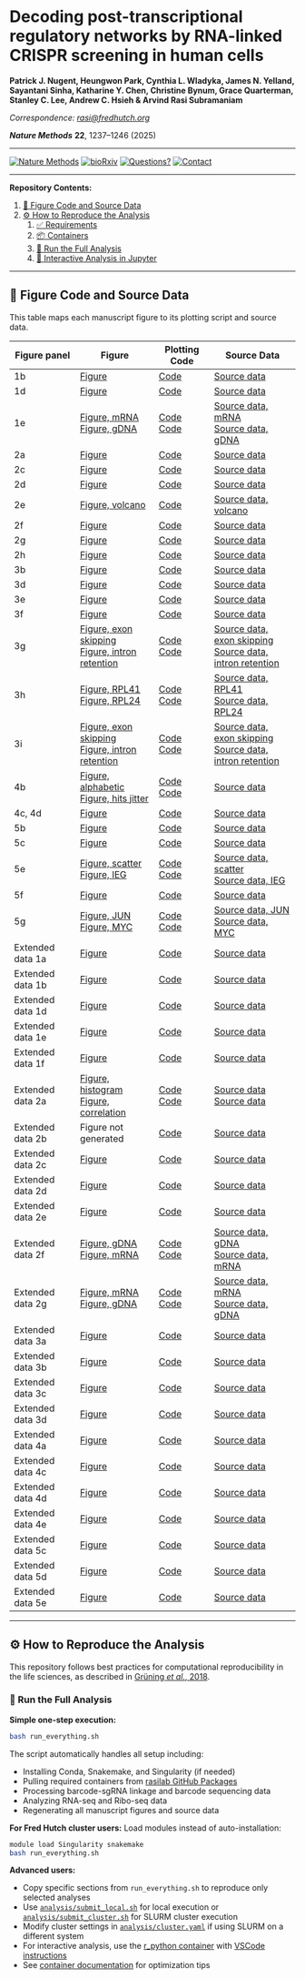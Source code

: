 # Decoding post-transcriptional regulatory networks by RNA-linked CRISPR screening in human cells

**Patrick J. Nugent, Heungwon Park, Cynthia L. Wladyka, James N. Yelland, Sayantani Sinha, Katharine Y. Chen, Christine Bynum, Grace Quarterman, Stanley C. Lee, Andrew C. Hsieh & Arvind Rasi Subramaniam**

*Correspondence: rasi@fredhutch.org*

***Nature Methods*** **22**, 1237–1246 (2025)

---

[![Nature Methods](https://img.shields.io/badge/Nature%20Methods-Published-brightgreen?style=for-the-badge&logo=nature)](https://www.nature.com/articles/s41592-025-02702-6)
[![bioRxiv](https://img.shields.io/badge/bioRxiv-Preprint-blue?style=for-the-badge&logo=biorxiv)](https://www.biorxiv.org/content/10.1101/2024.07.25.605204v1.full)
[![Questions?](https://img.shields.io/badge/Questions%3F-GitHub%20Issues-orange?style=for-the-badge&logo=github)](https://github.com/rasilab/nugent_2024/issues/new/choose)
[![Contact](https://img.shields.io/badge/Contact-Email-red?style=for-the-badge&logo=gmail)](mailto:rasi@fredhutch.org)

---

**Repository Contents:**
1. [🔬 Figure Code and Source Data](#-figure-code-and-source-data)
2. [⚙️ How to Reproduce the Analysis](#️-how-to-reproduce-the-analysis)
   1. [✅ Requirements](#-requirements)
   2. [📦 Containers](#-containers)
   3. [🚀 Run the Full Analysis](#-run-the-full-analysis)
   4. [🧪 Interactive Analysis in Jupyter](#-interactive-analysis-in-jupyter)

---

## 🔬 Figure Code and Source Data

This table maps each manuscript figure to its plotting script and source data.

| Figure panel     | Figure | Plotting Code                                                                                          | Source Data                                                                                                        |
| ---------------- | ------ | ------------------------------------------------------------------------------------------------------ | ------------------------------------------------------------------------------------------------------------------ |
| 1b               | [Figure](analysis/flow_cytometry/fig1_eyfp_reporter_sgeyfp/figures/sgyfp_sgfluc_effects_for_validation.pdf) | [Code](analysis/flow_cytometry/fig1_eyfp_reporter_sgeyfp/scripts/plot_fig1_flow.R#L83)                 | [Source data](source_data/figure_1b.csv)                                                                           |
| 1d               | [Figure](analysis/barcodeseq/rbp_barcode_screens/figures/compare_mrna_gdna_foldchange_with_time.pdf) | [Code](analysis/barcodeseq/rbp_barcode_screens/scripts/plot_grna_fitness_results.R#L142)                | [Source data](source_data/figure_1d.csv)                                                                           |
| 1e               | [Figure, mRNA](analysis/barcodeseq/rbp_barcode_screens/figures/ntc_total_mrna_foldchange_with_time.pdf) <br> [Figure, gDNA](analysis/barcodeseq/rbp_barcode_screens/figures/gdna_foldchange_with_time.pdf) | [Code](analysis/barcodeseq/rbp_barcode_screens/scripts/plot_grna_fitness_results.R#L169) <br> [Code](analysis/barcodeseq/rbp_barcode_screens/scripts/plot_grna_fitness_results.R#L196) | [Source data, mRNA](source_data/figure_1e_mrna.csv) <br> [Source data, gDNA](source_data/figure_1e_gdna.csv)                   |
| 2a               | [Figure](analysis/polysome_profiling/fig2a_polysome_relic/figures/polysome_profiles.pdf) | [Code](analysis/polysome_profiling/fig2a_polysome_relic/scripts/plot_fig2_polysomes.R#L48)             | [Source data](source_data/figure_2a.csv)                                                                           |
| 2c               | [Figure](analysis/barcodeseq/rbp_barcode_screens/figures/polysome_volcano.pdf) | [Code](analysis/barcodeseq/rbp_barcode_screens/scripts/plot_polysome_relic_data.R#L184)                 | [Source data](source_data/figure_2c.csv)                                                                           |
| 2d               | [Figure](analysis/barcodeseq/rbp_barcode_screens/figures/polysome_ribosome_groups.pdf) | [Code](analysis/barcodeseq/rbp_barcode_screens/scripts/plot_polysome_relic_data.R#L258)                 | [Source data](source_data/figure_2d.csv)                                                                           |
| 2e               | [Figure, volcano](analysis/barcodeseq/rbp_barcode_screens/figures/polysome_volcano_supernatant.pdf) | [Code](analysis/barcodeseq/rbp_barcode_screens/scripts/plot_polysome_relic_data.R#L220)                 | [Source data, volcano](source_data/figure_2e_volcano.csv) |
| 2f               | [Figure](analysis/barcodeseq/rbp_barcode_screens/figures/polysome_translation_groups_2.pdf) | [Code](analysis/barcodeseq/rbp_barcode_screens/scripts/plot_polysome_relic_data.R#L330)                 | [Source data](source_data/figure_2f.csv)                                                                           |
| 2g               | [Figure](analysis/barcodeseq/rbp_barcode_screens/figures/polysome_vs_mrna_fitness_all.pdf) | [Code](analysis/barcodeseq/rbp_barcode_screens/scripts/plot_polysome_relic_data.R#L382)                 | [Source data](source_data/figure_2g_s2g_mrna.csv)                                                                  |
| 2h               | [Figure](analysis/barcodeseq/rbp_barcode_screens/figures/elongation_vs_initiation_sgrna.pdf) | [Code](analysis/barcodeseq/rbp_barcode_screens/scripts/plot_polysome_relic_data.R#L509)                 | [Source data](source_data/figure_2h.csv)                                                                           |
| 3b               | [Figure](analysis/rnaseq/figures/globin_cvg.png) | [Code](analysis/rnaseq/scripts/make_plasmid_rna_seq_coverage_plots.R#L177)                             | [Source data](source_data/figure_3b.csv)                                                                           |
| 3d               | [Figure](analysis/barcodeseq/rbp_barcode_screens/figures/splicing_go_enrichment.pdf) | [Code](analysis/barcodeseq/rbp_barcode_screens/scripts/plot_splicing_results.R#L195)                    | [Source data](source_data/figure_3d.csv)                                                                           |
| 3e               | [Figure](analysis/barcodeseq/rbp_barcode_screens/figures/splicing_volcano.pdf) | [Code](analysis/barcodeseq/rbp_barcode_screens/scripts/plot_splicing_results.R#L114)                    | [Source data](source_data/figure_3e.csv)                                                                           |
| 3f               | [Figure](analysis/barcodeseq/rbp_barcode_screens/figures/sf3b_lfc.pdf) | [Code](analysis/barcodeseq/rbp_barcode_screens/scripts/plot_splicing_results.R#L151)                    | [Source data](source_data/figure_3f.csv)                                                                           |
| 3g               | [Figure, exon skipping](analysis/rnaseq/figures/skipped_exon_isoform_change.png) <br> [Figure, intron retention](analysis/rnaseq/figures/retained_intron_isoform_change.png) | [Code](analysis/rnaseq/scripts/analyze_exon_skipping.R#L333) <br> [Code](analysis/rnaseq/scripts/analyze_intron_coverage_genome.R#L192) | [Source data, exon skipping](source_data/figure_3g.csv) <br> [Source data, intron retention](source_data/figure_3g.csv) |
| 3h               | [Figure, RPL41](analysis/rnaseq/figures/rpl41_cvg.png) <br> [Figure, RPL24](analysis/rnaseq/figures/rpl24_cvg.png) | [Code](analysis/rnaseq/scripts/make_rna_seq_coverage_plots.R#L257) <br> [Code](analysis/rnaseq/scripts/make_rna_seq_coverage_plots.R#L266) | [Source data, RPL41](source_data/figure_3h.csv) <br> [Source data, RPL24](source_data/figure_3h.csv) |
| 3i               | [Figure, exon skipping](analysis/rnaseq/figures/rpl24_rpl41_exon_skipped_fraction.png) <br> [Figure, intron retention](analysis/rnaseq/figures/rpl24_rpl41_intron_retained_fraction.png) | [Code](analysis/rnaseq/scripts/analyze_exon_skipping.R#L239) <br> [Code](analysis/rnaseq/scripts/analyze_intron_coverage_genome.R#L114) | [Source data, exon skipping](source_data/figure_3i.csv) <br> [Source data, intron retention](source_data/figure_3i.csv) |
| 4b               | [Figure, alphabetic](analysis/barcodeseq/rbp_barcode_screens/figures/nmd_alphabetic.pdf) <br> [Figure, hits jitter](analysis/barcodeseq/rbp_barcode_screens/figures/nmd_hits_jitter.pdf) | [Code](analysis/barcodeseq/rbp_barcode_screens/scripts/plot_nmd_results.R#L121) <br> [Code](analysis/barcodeseq/rbp_barcode_screens/scripts/plot_nmd_results.R#L182) | [Source data](source_data/figure_4b_s4c.csv)                                                                       |
| 4c, 4d           | [Figure](analysis/barcodeseq/rbp_barcode_screens/figures/nmd_gcn1_isrib_volcano.pdf) | [Code](analysis/barcodeseq/rbp_barcode_screens/scripts/plot_nmd_results.R#L215)                         | [Source data](source_data/figure_4c_4d.csv)                                                                        |
| 5b               | [Figure](analysis/barcodeseq/rbp_barcode_screens/figures/eyfp_harr_volcano.pdf) | [Code](analysis/barcodeseq/rbp_barcode_screens/scripts/plot_eyfp_deopt_harr_results.R#L83)             | [Source data](source_data/figure_5b.csv)                                                                           |
| 5c               | [Figure](analysis/barcodeseq/rbp_barcode_screens/figures/gcn1_sgrna_hht.pdf) | [Code](analysis/barcodeseq/rbp_barcode_screens/scripts/plot_eyfp_deopt_harr_results.R#L112)             | [Source data](source_data/figure_5c.csv)                                                                           |
| 5e               | [Figure, scatter](analysis/rnaseq/figures/scatter_plot_hht_treatment_gcn1_vs_fluc.pdf) <br> [Figure, IEG](analysis/rnaseq/figures/ieg_alone_plot_hht_treatment_gcn1_vs_fluc.pdf) | [Code](analysis/rnaseq/scripts/analyze_fold_changes.R#L137) <br> [Code](analysis/rnaseq/scripts/analyze_fold_changes.R#L163) | [Source data, scatter](source_data/figure_5e_scatter.csv) <br> [Source data, IEG](source_data/figure_5e_ieg.csv) |
| 5f               | [Figure](analysis/riboseq/figures/riboseq_metadensity.pdf) | [Code](analysis/riboseq/scripts/analyze_transcriptome_coverage.R#L104)                                   | [Source data](source_data/figure_5f.csv)                                                                           |
| 5g               | [Figure, JUN](analysis/riboseq/figures/jun_riboseq.pdf) <br> [Figure, MYC](analysis/riboseq/figures/myc_riboseq.pdf) | [Code](analysis/riboseq/scripts/analyze_transcriptome_coverage.R#L168) <br> [Code](analysis/riboseq/scripts/analyze_transcriptome_coverage.R#L217) | [Source data, JUN](source_data/figure_5g_jun.csv) <br> [Source data, MYC](source_data/figure_5g_myc.csv) |
| Extended data 1a | [Figure](analysis/flow_cytometry/figs1a_eyfp_reporter_sgeyfp_u2os_293t/figures/sgyfp_sgfluc_effects_for_validation_s1a.pdf) | [Code](analysis/flow_cytometry/figs1a_eyfp_reporter_sgeyfp_u2os_293t/scripts/plot_figs1a_flow.R#L94)   | [Source data](source_data/figure_s1a.csv)                                                                          |
| Extended data 1b | [Figure](analysis/flow_cytometry/figs1b_integration_efficiency_u2os_293t/figures/bfp_vs_rfp_s1b.pdf) | [Code](analysis/flow_cytometry/figs1b_integration_efficiency_u2os_293t/scripts/plot_figs1b_flow.R#L69) | [Source data](source_data/figure_s1b.csv)                                                                          |
| Extended data 1d | [Figure](analysis/barcodeseq/rbp_barcode_screens/figures/pdf_sgrna_umi_counts.pdf) | [Code](analysis/barcodeseq/rbp_barcode_screens/scripts/plot_grna_fitness_results.R#L86)                | [Source data](source_data/figure_s1d.csv)                                                                          |
| Extended data 1e | [Figure](analysis/barcodeseq/rbp_barcode_screens/figures/cdf_sgrna_n_barcodes.pdf) | [Code](analysis/barcodeseq/rbp_barcode_screens/scripts/plot_grna_fitness_results.R#L68)                | [Source data](source_data/figure_s1e.csv)                                                                          |
| Extended data 1f | [Figure](analysis/barcodeseq/rbp_barcode_screens/figures/mageck_fitness_compare_barcode_scatter.pdf) | [Code](analysis/barcodeseq/rbp_barcode_screens/scripts/compare_barcode_partitions.R#L188)               | [Source data](source_data/figure_s1f.csv)                                                                          |
| Extended data 2a | [Figure, histogram](analysis/barcodeseq/rbp_barcode_screens/figures/mageck_polysome_histogram.pdf) <br> [Figure, correlation](analysis/barcodeseq/rbp_barcode_screens/figures/mageck_polysome_correlation.pdf) | [Code](analysis/barcodeseq/rbp_barcode_screens/scripts/plot_polysome_relic_data.R#L148) <br> [Code](analysis/barcodeseq/rbp_barcode_screens/scripts/plot_polysome_relic_data.R#L134) | [Source data](source_data/figure_s2a_histo.csv) <br> [Source data](source_data/figure_s2a_scatter.csv)             |
| Extended data 2b | Figure not generated | [Code](analysis/barcodeseq/rbp_barcode_screens/scripts/plot_polysome_relic_data.R#L516)                 | [Source data](source_data/figure_s2b.csv)                                                                          |
| Extended data 2c | [Figure](analysis/barcodeseq/rbp_barcode_screens/figures/supernatant_ribosome_groups.pdf) | [Code](analysis/barcodeseq/rbp_barcode_screens/scripts/plot_polysome_relic_data.R#L292)                 | [Source data](source_data/figure_2e_s2c_ribosome_groups.csv)                                                                          |
| Extended data 2d | [Figure](analysis/barcodeseq/rbp_barcode_screens/figures/interesting_supernatant_genes.pdf) | [Code](analysis/barcodeseq/rbp_barcode_screens/scripts/plot_polysome_relic_data.R#L112)                 | [Source data](source_data/figure_s2d.csv)                                                                          |
| Extended data 2e | [Figure](analysis/polysome_profiling/figs2e_polysome_relic_hits/figures/normalized_trace_with_PbyM_s2e.pdf) | [Code](analysis/polysome_profiling/figs2e_polysome_relic_hits/scripts/plot_figs2_polysomes.R#L104)      | [Source data](source_data/figure_s2e.csv)                                                                          |
| Extended data 2f | [Figure, gDNA](analysis/barcodeseq/rbp_barcode_screens/figures/polysome_vs_grna_fitness_all.pdf) <br> [Figure, mRNA](analysis/barcodeseq/rbp_barcode_screens/figures/polysome_vs_mrna_fitness_all.pdf) | [Code](analysis/barcodeseq/rbp_barcode_screens/scripts/plot_polysome_relic_data.R#L401) <br> [Code](analysis/barcodeseq/rbp_barcode_screens/scripts/plot_polysome_relic_data.R#L382) | [Source data, gDNA](source_data/figure_s2f_gdna.csv) <br> [Source data, mRNA](source_data/figure_s2f_mrna.csv)                 |
| Extended data 2g | [Figure, mRNA](analysis/barcodeseq/rbp_barcode_screens/figures/polysome_vs_mrna_fitness.pdf) <br> [Figure, gDNA](analysis/barcodeseq/rbp_barcode_screens/figures/polysome_vs_grna_fitness.pdf) | [Code](analysis/barcodeseq/rbp_barcode_screens/scripts/plot_polysome_relic_data.R#L442) <br> [Code](analysis/barcodeseq/rbp_barcode_screens/scripts/plot_polysome_relic_data.R#L483) | [Source data, mRNA](source_data/figure_2g_s2g_mrna.csv) <br> [Source data, gDNA](source_data/figure_s2g_gdna.csv) |
| Extended data 3a | [Figure](analysis/barcodeseq/rbp_barcode_screens/figures/splicing_n_hits.pdf) | [Code](analysis/barcodeseq/rbp_barcode_screens/scripts/plot_splicing_results.R#L80)                    | [Source data](source_data/figure_s3a.csv)                                                                          |
| Extended data 3b | [Figure](analysis/barcodeseq/rbp_barcode_screens/figures/mageck_splicing_scatter.pdf) | [Code](analysis/barcodeseq/rbp_barcode_screens/scripts/compare_barcode_partitions.R#L91)               | [Source data](source_data/figure_s3b.csv)                                                                          |
| Extended data 3c | [Figure](analysis/barcodeseq/rbp_barcode_screens/figures/mageck_splicing_correlation.pdf) | [Code](analysis/barcodeseq/rbp_barcode_screens/scripts/compare_barcode_partitions.R#L127)               | [Source data](source_data/figure_s3c.csv)                                                                          |
| Extended data 3d | [Figure](analysis/barcodeseq/rbp_barcode_screens/figures/sf3b_fitness.pdf) | [Code](analysis/barcodeseq/rbp_barcode_screens/scripts/plot_grna_fitness_results.R#L230)                | [Source data](source_data/figure_s3d.csv)                                                                          |
| Extended data 4a | [Figure](analysis/qpcr/figs4_nmd_reporter_validation/figures/mcherry_normalized_ct_values_inverted_s4a.pdf) | [Code](analysis/qpcr/figs4_nmd_reporter_validation/scripts/plot_figs4_qpcr.R#L68)                      | [Source data](source_data/figure_s4a.csv)                                                                          |
| Extended data 4c | [Figure](analysis/barcodeseq/rbp_barcode_screens/figures/nmd_volcano.pdf) | [Code](analysis/barcodeseq/rbp_barcode_screens/scripts/plot_nmd_results.R#L134)                         | [Source data](source_data/figure_s4c.csv)                                                                          |
| Extended data 4d | [Figure](analysis/barcodeseq/rbp_barcode_screens/figures/ptc_mrna_eif2_eif3_eif4.pdf) | [Code](analysis/barcodeseq/rbp_barcode_screens/scripts/plot_nmd_results.R#L159)                         | [Source data](source_data/figure_s4d.csv)                                                                          |
| Extended data 4e | [Figure](analysis/barcodeseq/rbp_barcode_screens/figures/eif_fitness_mrna.pdf) | [Code](analysis/barcodeseq/rbp_barcode_screens/scripts/plot_grna_fitness_results.R#L278)                | [Source data](source_data/figure_s4e.csv)                                                                          |
| Extended data 5c | [Figure](analysis/qpcr/figs5c_u937_gcn1_hht/figures/egr1_jun_mrna_levels_s5c.pdf) | [Code](analysis/qpcr/figs5c_u937_gcn1_hht/scripts/plot_figs5c_qpcr.R#L80)                              | [Source data](source_data/figure_s5c.csv)                                                                          |
| Extended data 5d | [Figure](analysis/qpcr/figs5d_zaki_gcn1_hht/figures/egr1_jun_mrna_levels_s5d.pdf) | [Code](analysis/qpcr/figs5d_zaki_gcn1_hht/scripts/plot_fig_s5d_qpcr.R#L80)                             | [Source data](source_data/figure_s5d.csv)                                                                          |
| Extended data 5e | [Figure](analysis/polysome_profiling/figs5e_hht_gcn1_mnase/figures/polysome_profiles_mnase.pdf) | [Code](analysis/polysome_profiling/figs5e_hht_gcn1_mnase/scripts/plot_figs5_polysomes.ipynb)           | [Source data](source_data/figure_s5e.csv)                                                                          |

---

## ⚙️ How to Reproduce the Analysis

This repository follows best practices for computational reproducibility in the life sciences, as described in [Grüning *et al.*, 2018](https://pmc.ncbi.nlm.nih.gov/articles/PMC6263957/).

### 🚀 Run the Full Analysis

**Simple one-step execution:**

```bash
bash run_everything.sh
```

The script automatically handles all setup including:
* Installing Conda, Snakemake, and Singularity (if needed)
* Pulling required containers from [rasilab GitHub Packages](https://github.com/orgs/rasilab/packages)
* Processing barcode-sgRNA linkage and barcode sequencing data
* Analyzing RNA-seq and Ribo-seq data
* Regenerating all manuscript figures and source data

**For Fred Hutch cluster users:**
Load modules instead of auto-installation:
```bash
module load Singularity snakemake
bash run_everything.sh
```

**Advanced users:**
* Copy specific sections from `run_everything.sh` to reproduce only selected analyses
* Use [`analysis/submit_local.sh`](./analysis/submit_local.sh) for local execution or [`analysis/submit_cluster.sh`](./analysis/submit_cluster.sh) for SLURM cluster execution
* Modify cluster settings in [`analysis/cluster.yaml`](./analysis/cluster.yaml) if using SLURM on a different system
* For interactive analysis, use the [r_python container](https://github.com/rasilab/r_python/pkgs/container/r_python) with [VSCode instructions](https://rasilab.github.io/docs/software/how_to_create_and_use_containers/)
* See [container documentation](https://rasilab.github.io/docs/software/how_to_create_and_use_containers/) for optimization tips
